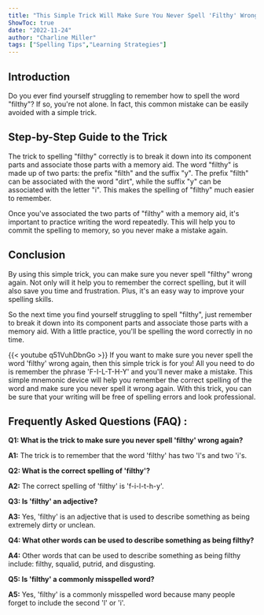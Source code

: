 ```yaml
---
title: "This Simple Trick Will Make Sure You Never Spell 'Filthy' Wrong Again!"
ShowToc: true 
date: "2022-11-24"
author: "Charline Miller" 
tags: ["Spelling Tips","Learning Strategies"]
---
```

## Introduction 
Do you ever find yourself struggling to remember how to spell the word "filthy"? If so, you're not alone. In fact, this common mistake can be easily avoided with a simple trick. 

## Step-by-Step Guide to the Trick
The trick to spelling "filthy" correctly is to break it down into its component parts and associate those parts with a memory aid. The word "filthy" is made up of two parts: the prefix "filth" and the suffix "y". The prefix "filth" can be associated with the word "dirt", while the suffix "y" can be associated with the letter "i". This makes the spelling of "filthy" much easier to remember.

Once you've associated the two parts of "filthy" with a memory aid, it's important to practice writing the word repeatedly. This will help you to commit the spelling to memory, so you never make a mistake again.

## Conclusion
By using this simple trick, you can make sure you never spell "filthy" wrong again. Not only will it help you to remember the correct spelling, but it will also save you time and frustration. Plus, it's an easy way to improve your spelling skills. 

So the next time you find yourself struggling to spell "filthy", just remember to break it down into its component parts and associate those parts with a memory aid. With a little practice, you'll be spelling the word correctly in no time.

{{< youtube q51VuhDbnGo >}} 
If you want to make sure you never spell the word 'filthy' wrong again, then this simple trick is for you! All you need to do is remember the phrase 'F-I-L-T-H-Y' and you'll never make a mistake. This simple mnemonic device will help you remember the correct spelling of the word and make sure you never spell it wrong again. With this trick, you can be sure that your writing will be free of spelling errors and look professional.

## Frequently Asked Questions (FAQ) :
**Q1: What is the trick to make sure you never spell 'filthy' wrong again?**

**A1:** The trick is to remember that the word 'filthy' has two 'l's and two 'i's. 

**Q2: What is the correct spelling of 'filthy'?**

**A2:** The correct spelling of 'filthy' is 'f-i-l-t-h-y'.

**Q3: Is 'filthy' an adjective?**

**A3:** Yes, 'filthy' is an adjective that is used to describe something as being extremely dirty or unclean.

**Q4: What other words can be used to describe something as being filthy?**

**A4:** Other words that can be used to describe something as being filthy include: filthy, squalid, putrid, and disgusting.

**Q5: Is 'filthy' a commonly misspelled word?**

**A5:** Yes, 'filthy' is a commonly misspelled word because many people forget to include the second 'l' or 'i'.





